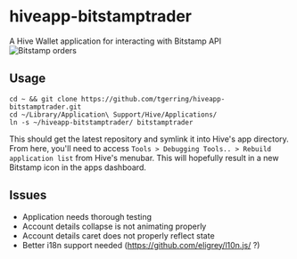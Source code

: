 # hiveapp-bitstamptrader

A Hive Wallet application for interacting with Bitstamp API
![Bitstamp orders](http://i.imgur.com/JSaKdzJ.png)

## Usage
```
cd ~ && git clone https://github.com/tgerring/hiveapp-bitstamptrader.git
cd ~/Library/Application\ Support/Hive/Applications/
ln -s ~/hiveapp-bitstamptrader/ bitstamptrader
```

This should get the latest repository and symlink it into Hive's app directory. From here, you'll need to access `Tools > Debugging Tools.. > Rebuild application list` from Hive's menubar. This will hopefully result in a new Bitstamp icon in the apps dashboard.

## Issues
* Application needs thorough testing
* Account details collapse is not animating properly
* Account details caret does not properly reflect state
* Better i18n support needed (https://github.com/eligrey/l10n.js/ ?)
